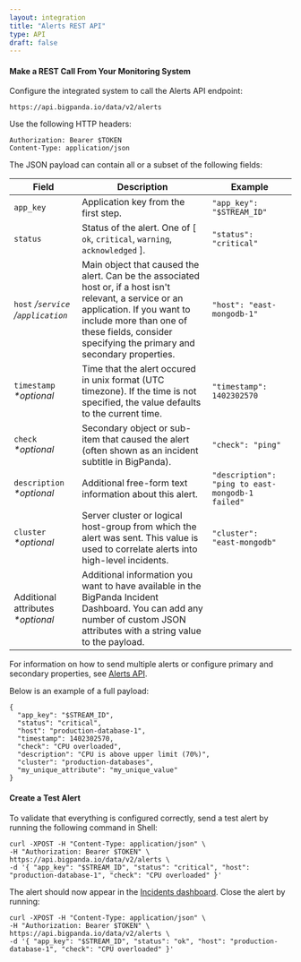 ```yaml
---
layout: integration 
title: "Alerts REST API"
type: API
draft: false
---
```


#### Make a REST Call From Your Monitoring System

Configure the integrated system to call the Alerts API endpoint:
    
    https://api.bigpanda.io/data/v2/alerts
    

Use the following HTTP headers:
    
    Authorization: Bearer $TOKEN  
    Content-Type: application/json


The JSON payload can contain all or a subset of the following fields:

|Field|Description|Example|
|-----|-----------|-------|
|`app_key`|Application key from the first step.|`"app_key": "$STREAM_ID"`|
|`status`|Status of the alert. One of [ `ok`, `critical`, `warning`, `acknowledged` ].|`"status": "critical"`|
|`host` */`service`* */`application`* |Main object that caused the alert. Can be the associated host or, if a host isn't relevant, a service or an application. If you want to include more than one of these fields, consider specifying the primary and secondary properties.|`"host": "east-mongodb-1"`|
|`timestamp` *\*optional*|Time that the alert occured in unix format (UTC timezone). If the time is not specified, the value defaults to the current time.|`"timestamp": 1402302570`|
|`check` *\*optional*|Secondary object or sub-item that caused the alert (often shown as an incident subtitle in BigPanda).|`"check": "ping"`|
|`description` *\*optional*|Additional free-form text information about this alert.|`"description": "ping to east-mongodb-1 failed"`|
|`cluster` *\*optional*|Server cluster or logical host-group from which the alert was sent. This value is used to correlate alerts into high-level incidents.|`"cluster": "east-mongodb"`|
|Additional attributes *\*optional*|Additional information you want to have available in the BigPanda Incident Dashboard. You can add any number of custom JSON attributes with a string value to the payload.|||

For information on how to send multiple alerts or configure primary and secondary properties, see [Alerts API](https://docs.bigpanda.io/v1.0/reference#alerts).

Below is an example of a full payload:

    {
      "app_key": "$STREAM_ID",
      "status": "critical",
      "host": "production-database-1",
      "timestamp": 1402302570,
      "check": "CPU overloaded",
      "description": "CPU is above upper limit (70%)",
      "cluster": "production-databases",
      "my_unique_attribute": "my_unique_value"
    }

<!-- section-separator -->

#### Create a Test Alert 

To validate that everything is configured correctly, send a test alert by running the following command in Shell:
 
    curl -XPOST -H "Content-Type: application/json" \
    -H "Authorization: Bearer $TOKEN" \
    https://api.bigpanda.io/data/v2/alerts \
    -d '{ "app_key": "$STREAM_ID", "status": "critical", "host": "production-database-1", "check": "CPU overloaded" }'

The alert should now appear in the [Incidents dashboard](https://a.bigpanda.io). Close the alert by running: 

    curl -XPOST -H "Content-Type: application/json" \
    -H "Authorization: Bearer $TOKEN" \
    https://api.bigpanda.io/data/v2/alerts \
    -d '{ "app_key": "$STREAM_ID", "status": "ok", "host": "production-database-1", "check": "CPU overloaded" }'
